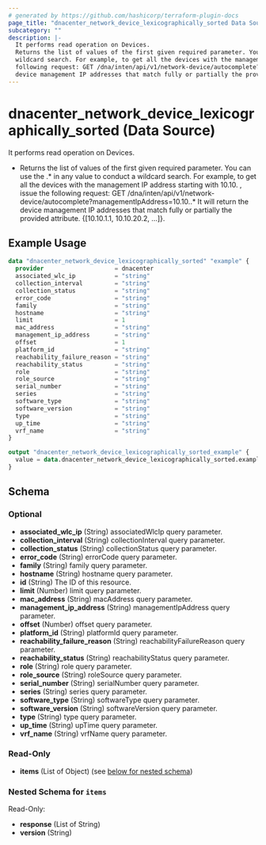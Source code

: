 ```yaml
---
# generated by https://github.com/hashicorp/terraform-plugin-docs
page_title: "dnacenter_network_device_lexicographically_sorted Data Source - terraform-provider-dnacenter"
subcategory: ""
description: |-
  It performs read operation on Devices.
  Returns the list of values of the first given required parameter. You can use the .* in any value to conduct a
  wildcard search. For example, to get all the devices with the management IP address starting with 10.10. , issue the
  following request: GET /dna/inten/api/v1/network-device/autocomplete?managementIpAddress=10.10..* It will return the
  device management IP addresses that match fully or partially the provided attribute. {[10.10.1.1, 10.10.20.2, …]}.
---
```


# dnacenter_network_device_lexicographically_sorted (Data Source)

It performs read operation on Devices.

- Returns the list of values of the first given required parameter. You can use the .* in any value to conduct a
wildcard search. For example, to get all the devices with the management IP address starting with 10.10. , issue the
following request: GET /dna/inten/api/v1/network-device/autocomplete?managementIpAddress=10.10..* It will return the
device management IP addresses that match fully or partially the provided attribute. {[10.10.1.1, 10.10.20.2, …]}.

## Example Usage

```terraform
data "dnacenter_network_device_lexicographically_sorted" "example" {
  provider                    = dnacenter
  associated_wlc_ip           = "string"
  collection_interval         = "string"
  collection_status           = "string"
  error_code                  = "string"
  family                      = "string"
  hostname                    = "string"
  limit                       = 1
  mac_address                 = "string"
  management_ip_address       = "string"
  offset                      = 1
  platform_id                 = "string"
  reachability_failure_reason = "string"
  reachability_status         = "string"
  role                        = "string"
  role_source                 = "string"
  serial_number               = "string"
  series                      = "string"
  software_type               = "string"
  software_version            = "string"
  type                        = "string"
  up_time                     = "string"
  vrf_name                    = "string"
}

output "dnacenter_network_device_lexicographically_sorted_example" {
  value = data.dnacenter_network_device_lexicographically_sorted.example.items
}
```

<!-- schema generated by tfplugindocs -->
## Schema

### Optional

- **associated_wlc_ip** (String) associatedWlcIp query parameter.
- **collection_interval** (String) collectionInterval query parameter.
- **collection_status** (String) collectionStatus query parameter.
- **error_code** (String) errorCode query parameter.
- **family** (String) family query parameter.
- **hostname** (String) hostname query parameter.
- **id** (String) The ID of this resource.
- **limit** (Number) limit query parameter.
- **mac_address** (String) macAddress query parameter.
- **management_ip_address** (String) managementIpAddress query parameter.
- **offset** (Number) offset query parameter.
- **platform_id** (String) platformId query parameter.
- **reachability_failure_reason** (String) reachabilityFailureReason query parameter.
- **reachability_status** (String) reachabilityStatus query parameter.
- **role** (String) role query parameter.
- **role_source** (String) roleSource query parameter.
- **serial_number** (String) serialNumber query parameter.
- **series** (String) series query parameter.
- **software_type** (String) softwareType query parameter.
- **software_version** (String) softwareVersion query parameter.
- **type** (String) type query parameter.
- **up_time** (String) upTime query parameter.
- **vrf_name** (String) vrfName query parameter.

### Read-Only

- **items** (List of Object) (see [below for nested schema](#nestedatt--items))

<a id="nestedatt--items"></a>
### Nested Schema for `items`

Read-Only:

- **response** (List of String)
- **version** (String)


